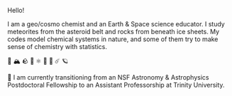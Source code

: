 Hello! 

I am a geo/cosmo chemist and an Earth & Space science educator. 
I study meteorites from the asteroid belt and rocks from beneath ice sheets.
My codes model chemical systems in nature, and some of them try to make sense of chemistry with statistics. 

🧊 🏔️ 🪨  🧪 ⚛️ 🧮 🌟 ☄️ 🪐

📍 I am currently transitioning from an NSF Astronomy & Astrophysics Postdoctoral Fellowship to an Assistant Professorship at Trinity University.








